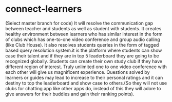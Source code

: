 # connect-learners
(Select  master branch for code)
It will resolve the communication gap between teacher and students as well as student with students. It creates healthy environment between learners who has similar interest in the form of clubs which has one-to-one video conference and group audio calling (like Club House). It also resolves students queries in the form of tagged based query resolution system.it is the platform where students can show case their talent and if they are in top 5 leaderboard they are going to be recognized globally. Students can create their own study club if they have different region of interest. Truly unlimited one to one video conference with each other will give us magnificent experience. Questions solved by learners or guides may lead to increase to their personal ratings and it can destiny to top the leaderboard and show case to others.(So they will not use clubs for chatting app like other apps do, instead of this they will adore to give answers for their buddies and gain their ranking points).

